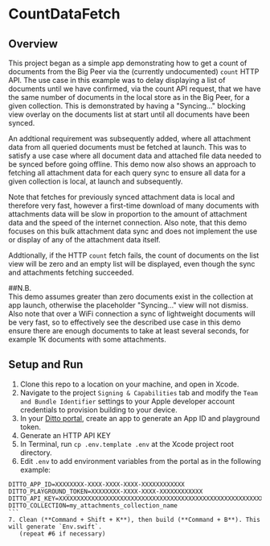 # CountDataFetch

## Overview  
This project began as a simple app demonstrating how to get a count of documents from the Big Peer 
via the (currently undocumented) `count` HTTP API. The use case in this example was to delay 
displaying a list of documents until we have confirmed, via the count API request, that we have the 
same number of documents in the local store as in the Big Peer, for a given collection. This is 
demonstrated by having a "Syncing..." blocking view overlay on the documents list at start until all 
documents have been synced.    

An addtional requirement was subsequently added, where all attachment data from all queried documents 
must be fetched at launch. This was to satisfy a use case where all document data and attached file 
data needed to be synced before going offline. This demo now also shows an approach to fetching all 
attachment data for each query sync to ensure all data for a given collection is local, at launch 
and subsequently.  

Note that fetches for previously synced attachment data is local and therefore very fast, however a 
first-time download of many documents with attachments data will be slow in proportion to the amount 
of attachment data and the speed of the internet connection. Also note, that this demo focuses on 
this bulk attachment data sync and does not implement the use or display of any of the attachment 
data itself.  

Addtionally, if the HTTP `count` fetch fails, the count of documents on the list view will be zero 
and an empty list will be displayed, even though the sync and attachments fetching succeeded.      

##N.B.  
This demo assumes greater than zero documents exist in the collection at app launch, otherwise the
placeholder "Syncing..." view will not dismiss. Also note that over a WiFi connection a sync of
lightweight documents will be very fast, so to effectively see the described use case in this demo
ensure there are enough documents to take at least several seconds, for example 1K documents with 
some attachments.  

## Setup and Run    
1. Clone this repo to a location on your machine, and open in Xcode.    
2. Navigate to the project `Signing & Capabilities` tab and modify the `Team and Bundle Identifier` 
settings to your Apple developer account credentials to provision building to your device.    
3. In your [Ditto portal](https://portal.ditto.live), create an app to generate an App ID and 
playground token.  
4. Generate an HTTP API KEY  
5. In Terminal, run `cp .env.template .env` at the Xcode project root directory.     
6. Edit `.env` to add environment variables from the portal as in the following example:     
````
DITTO_APP_ID=XXXXXXXX-XXXX-XXXX-XXXX-XXXXXXXXXXXX
DITTO_PLAYGROUND_TOKEN=XXXXXXXX-XXXX-XXXX-XXXXXXXXXXXX
DITTO_API_KEY=XXXXXXXXXXXXXXXXXXXXXXXXXXXXXXXXXXXXXXXXXXXXXXXXXXXXXXXXXXXX
DITTO_COLLECTION=my_attachments_collection_name
```  
7. Clean (**Command + Shift + K**), then build (**Command + B**). This will generate `Env.swift`.    
   (repeat #6 if necessary)

